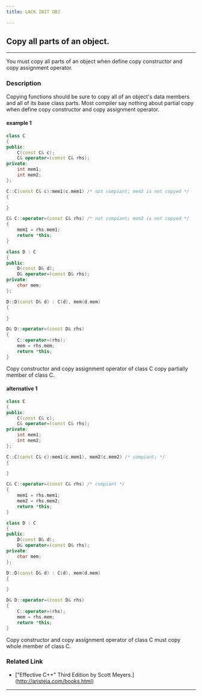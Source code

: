 ```yaml
---
title: LACK INIT OBJ

---
```

## Copy all parts of an object.
----
You must copy all parts of an object when define copy constructor and copy assignment operator.
### Description
Copying functions should be sure to copy all of an object's data members and all of its base class parts. Most compiler say nothing about partial copy when define copy constructor and copy assignment operator. 

#### __example 1__
```cpp
class C
{
public:
	C(const C& c);
	C& operator=(const C& rhs);
private:
	int mem1;
	int mem2;
};

C::C(const C& c):mem1(c.mem1) /* not compiant; mem2 is not copyed */
{

}

C& C::operator=(const C& rhs) /* not compiant; mem2 is not copyed */
{
	mem1 = rhs.mem1;
	return *this;
}

class D : C
{
public:
	D(const D& d);
	D& operator=(const D& rhs);
private:
	char mem;
};

D::D(const D& d) : C(d), mem(d.mem)
{

}

D& D::operator=(const D& rhs)
{
	C::operator=(rhs);
	mem = rhs.mem;
	return *this;
}

```
Copy constructor and copy assignment operator of class C copy partially member of class C.

#### __alternative 1__
```cpp
class C
{
public:
	C(const C& c);
	C& operator=(const C& rhs);
private:
	int mem1;
	int mem2;
};

C::C(const C& c):mem1(c.mem1), mem2(c.mem2) /* compiant; */
{

}

C& C::operator=(const C& rhs) /* compiant */
{
	mem1 = rhs.mem1;
	mem2 = rhs.mem2;
	return *this;
}

class D : C
{
public:
	D(const D& d);
	D& operator=(const D& rhs);
private:
	char mem;
};

D::D(const D& d) : C(d), mem(d.mem)
{

}

D& D::operator=(const D& rhs)
{
	C::operator=(rhs);
	mem = rhs.mem;
	return *this;
}

```
Copy constructor and copy assignment operator of class C must copy whole member of class C.

### Related Link
+ ["Effective C++" Third Edition by Scott Meyers.] (http://aristeia.com/books.html)
----
